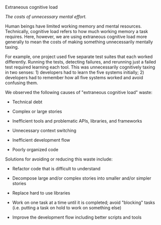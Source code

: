  Extraneous cognitive load
 
 <p align="center">
 
 *The costs of unnecessary mental effort.*
 
 </p>
 
 Human beings have limited working memory and mental resources. Technically, cognitive load refers to how much working memory a task requires. Here, however, we are using extraneous cognitive load more generally to mean the costs of making something unnecessarily mentally taxing.
 
 For example, one project used five separate test suites that each worked differently. Running the tests, detecting failures, and rerunning just a failed test required learning each tool. This was unnecessarily cognitively taxing in two senses: 1) developers had to learn the five systems initially; 2) developers had to remember how all five systems worked and avoid confusing them.
 
 We observed the following causes of "extraneous cognitive load" waste:
 
 * Technical debt
 
 * Complex or large stories
 
 * Inefficient tools and problematic APIs, libraries, and frameworks
 
 * Unnecessary context switching
 
 * Inefficient development flow
 
 * Poorly organized code
 
 Solutions for avoiding or reducing this waste include:
 
 * Refactor code that is difficult to understand
 
 * Decompose large and/or complex stories into smaller and/or simpler stories
 
 * Replace hard to use libraries
 
 * Work on one task at a time until it is completed; avoid "blocking" tasks (i.e. putting a task on hold to work on something else)
 
 * Improve the development flow including better scripts and tools

